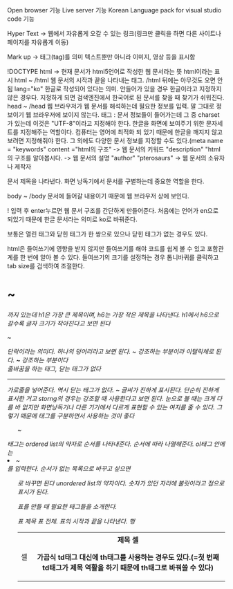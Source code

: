 Open browser 기능
Live server 기능
Korean Language pack for visual studio code 기능

Hyper Text -> 웹에서 자유롭게 오갈 수 있는 링크(링크만 클릭을 하면 다른 사이트나 페이지를 자유롭게 이동)

Mark up -> 태그(tag)를 의미 텍스트뿐만 아니라 이미지, 영상 등을 표시함

!DOCTYPE html -> 현재 문서가 html5언어로 작성한 웹 문서라는 뜻 html이라는 표시
html ~ /html 웹 문서의 시작과 끝을 나타내는 태그. /html 뒤에는 아무것도 오면 안됨
lang="ko" 한글로 작성되어 있다는 의미. 안들어가 있을 경우 한글이라고 지정하지 않은 경우다. 지정하게 되면 검색엔진에서 
한국어로 된 문서를 찾을 때 찾기가 쉬워진다.
head ~ /head 웹 브라우저가 웹 문서를 해석하는데 필요한 정보를 입력. 말 그대로 정보이기 웹 브라우저에 보이지 않는다.
<meta> 태그 : 문서 정보들이 들어가는데 그 중 charset가 있는데 이것은 "UTF-8"이라고 지정해야 한다. 한글을 화면에 보여주기 위한
문자세트를 지정해주는 역할이다. 컴퓨터는 영어에 최적화 되 있기 때문에 한글을 깨지지 않고 보려면 지정해줘야 한다.
그 외에도 다양한 문서 정보를 지정할 수도 있다.(meta name = "keywords" content ="html의 구조" -> 웹 문서의 키워드
                                                                             "description"           "html의 구조를 알아봅시다. -> 웹 문서의 설명
                                                                             "author"                 "pterosaurs" -> 웹 문서의 소유자나 제작자
<title> ~ </title> 문서 제목을 나타낸다. 화면 낭독기에서 문서를 구별하는데 중요한 역할을 한다.

body ~ /body 문서에 들어갈 내용이기 때문에 웹 브라우저 상에 보인다.

! 입력 후 enter누르면 웹 문서 구조를 간단하게 만들어준다. 처음에는 언어가 en으로 되있기 때문에 한글 문서라는 의미로 ko로 바꿔준다.
 
보통은 열린 태그와 닫힌 태그가 한 쌍으로 있으나 닫힌 태그가 없는 경우도 있다.

html은 들여쓰기에 영향을 받지 않지만 들여쓰기를 해야 코드를 쉽게 볼 수 있고 포함관계를 한 번에 알아 볼 수 있다.
들여쓰기의 크기를 설정하는 경우 톱니바퀴를 클릭하고 tab size를 검색하여 조절한다.

<h1>~<h6>까지 있는데 h1은 가장 큰 제목이며, h6는 가장 작은 제목을 나타낸다. h1에서 h6으로 갈수록 글자 크기가 작아진다고 보면 된다
<p> ~ </p> 단락이라는 의미다. 하나의 덩어리라고 보면 된다.
<em> ~ </em> 강조하는 부분이라 이탤릭체로 된다.
<strong> ~ </strong> 강조하는 부분이다
<br> 줄바꿈을 하는 태그, 닫는 태그가 없다
<hr> 가로줄을 넣어준다. 역시 닫는 태그가 없다.
<b> ~ </b> 글씨가 진하게 표시된다. 단순히 진하게 표시한 거고 storng의 경우는 강조할 때 사용한다고 보면 된다. 눈으로 볼 때는
크게 다를 바 없지만 화면낭독기나 다른 기기에서 다르게 표현할 수 있는 여지를 줄 수 있다. 그렇기 때문에 태그를 구분하면서 사용하는 것이 좋다
<ol> ~ </ol>태그는 ordered list의 약자로 순서를 나타내준다. 순서에 따라 나열해준다. ol태그 안에는 <li> ~ </li>를 입력한다. 순서가
없는 목록으로 바꾸고 싶으면 <ul>로 바꾸면 된다 unordered list의 약자이다. 숫자가 있던 자리에 불릿이라고 점으로 표시가 된다.

표를 만들 때 필요한 태그들을 소개한다.
<caption> 표 제목
<table> 표 전체. 표의 시작과 끝을 나타낸다.
<tr> 행
<td> 셀
<th> 제목 셀

가끔식 td태그 대신에 th태그를 사용하는 경우도 있다.(=첫 번째 td태그가 제목 역활을 하기 때문에 th태그로 바꿔쓸 수 있다)











